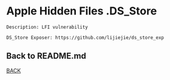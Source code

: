# Apple Hidden Files .DS_Store
```
Description: LFI vulnerability

DS_Store Exposer: https://github.com/lijiejie/ds_store_exp
```

## Back to README.md
[BACK](../README.md)